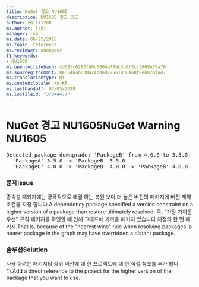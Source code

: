 ```yaml
---
title: NuGet 경고 NU1605
description: NU1605 경고 코드
author: zhili1208
ms.author: lzhi
manager: rob
ms.date: 06/25/2018
ms.topic: reference
ms.reviewer: anangaur
f1_keywords:
- NU1605
ms.openlocfilehash: cd09fc0283fb0c0804e77dc3b0f2cc3869e79a76
ms.sourcegitcommit: 8e3546ab630a24cde8725610b6a68f8eb87afa47
ms.translationtype: MT
ms.contentlocale: ko-KR
ms.lasthandoff: 07/05/2018
ms.locfileid: "37844477"
---
```

# <a name="nuget-warning-nu1605"></a><span data-ttu-id="794fb-103">NuGet 경고 NU1605</span><span class="sxs-lookup"><span data-stu-id="794fb-103">NuGet Warning NU1605</span></span>

<pre>Detected package downgrade: 'PackageB' from 4.0.0 to 3.5.0. Reference the package directly from the project to select a different version.<br/>  'PackageA' 3.5.0 -> 'PackageB' 3.5.0<br/>  'PackageC' 4.0.0 -> 'PackageD' 4.0.0 -> 'PackageB' 4.0.0</pre>

### <a name="issue"></a><span data-ttu-id="794fb-104">문제</span><span class="sxs-lookup"><span data-stu-id="794fb-104">Issue</span></span>
<span data-ttu-id="794fb-105">종속성 패키지에는 궁극적으로 해결 하는 복원 보다 더 높은 버전의 패키지에 버전 제약 조건을 지정 합니다.</span><span class="sxs-lookup"><span data-stu-id="794fb-105">A dependency package specified a version constraint on a higher version of a package than restore ultimately resolved.</span></span> <span data-ttu-id="794fb-106">즉, "가장 가까운 우선" 규칙 패키지를 확인할 때 인해 그래프에 가까운 패키지 있습니다 재정의 한 먼 패키지.</span><span class="sxs-lookup"><span data-stu-id="794fb-106">That is, because of the "nearest wins" rule when resolving packages, a nearer package in the graph may have overridden a distant package.</span></span>

### <a name="solution"></a><span data-ttu-id="794fb-107">솔루션</span><span class="sxs-lookup"><span data-stu-id="794fb-107">Solution</span></span>
<span data-ttu-id="794fb-108">사용 하려는 패키지의 상위 버전에 대 한 프로젝트에 대 한 직접 참조를 추가 합니다.</span><span class="sxs-lookup"><span data-stu-id="794fb-108">Add a direct reference to the project for the higher version of the package that you want to use.</span></span>